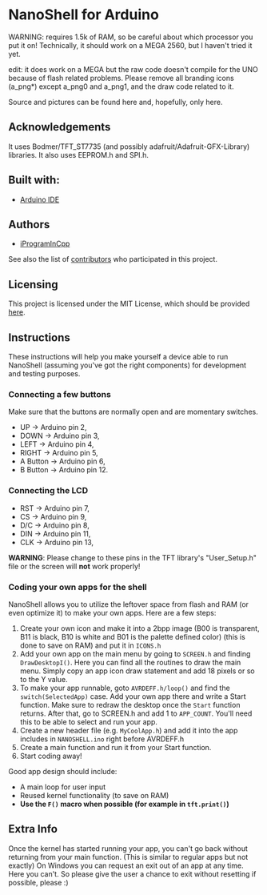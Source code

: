 # NanoShell for Arduino

WARNING: requires 1.5k of RAM, so be careful about which processor you put it on!
Technically, it should work on a MEGA 2560, but I haven't tried it yet.

edit: it does work on a MEGA but the raw code doesn't compile for the UNO because of flash related problems.
Please remove all branding icons (a_png*) except a_png0 and a_png1, and the draw code related to it.

Source and pictures can be found here and, hopefully, only here.

## Acknowledgements

It uses Bodmer/TFT_ST7735 (and possibly adafruit/Adafruit-GFX-Library) libraries.
It also uses EEPROM.h and SPI.h.

## Built with:
* [Arduino IDE](https://arduino.cc)

## Authors
* [iProgramInCpp](https://github.com/iprogrammc)

See also the list of [contributors](https://github.com/iprogrammc/nanoshell/contributors) who participated in this project.

## Licensing
This project is licensed under the MIT License, which should be provided [here](LICENSE.txt).

## Instructions
These instructions will help you make yourself a device able to run NanoShell (assuming you've got the right components) for development and testing purposes.

### Connecting a few buttons
Make sure that the buttons are normally open and are momentary switches.

* UP -> Arduino pin 2, 
* DOWN -> Arduino pin 3, 
* LEFT -> Arduino pin 4, 
* RIGHT -> Arduino pin 5, 
* A Button -> Arduino pin 6, 
* B Button -> Arduino pin 12.

### Connecting the LCD
* RST -> Arduino pin 7, 
* CS -> Arduino pin 9, 
* D/C -> Arduino pin 8, 
* DIN -> Arduino pin 11, 
* CLK -> Arduino pin 13, 

**WARNING**: Please change to these pins in the TFT library's "User_Setup.h" file or the screen will **not** work properly!

### Coding your own apps for the shell
NanoShell allows you to utilize the leftover space from flash and RAM (or even optimize it) to make your own apps. Here are a few steps:

1. Create your own icon and make it into a 2bpp image (B00 is transparent, B11 is black, B10 is white and B01 is the palette defined color) (this is done to save on RAM) and put it in `ICONS.h`
2. Add your own app on the main menu by going to `SCREEN.h` and finding `DrawDesktopI()`. Here you can find all the routines to draw the main menu. Simply copy an app icon draw statement and add 18 pixels or so to the Y value.
3. To make your app runnable, goto `AVRDEFF.h/loop()` and find the `switch(SelectedApp)` case. Add your own app there and write a Start function. Make sure to redraw the desktop once the `Start` function returns. After that, go to SCREEN.h and add 1 to `APP_COUNT`. You'll need this to be able to select and run your app.
4. Create a new header file (e.g. `MyCoolApp.h`) and add it into the app includes in `NANOSHELL.ino` right before AVRDEFF.h
5. Create a main function and run it from your Start function.
6. Start coding away!

Good app design should include:
* A main loop for user input
* Reused kernel functionality (to save on RAM)
* **Use the `F()` macro when possible (for example in `tft.print()`)**

## Extra Info

Once the kernel has started running your app, you can't go back without returning from your main function. (This is similar to regular apps but not exactly) 
On Windows you can request an exit out of an app at any time. Here you can't. So please give the user a chance to exit without resetting if possible, please :)
